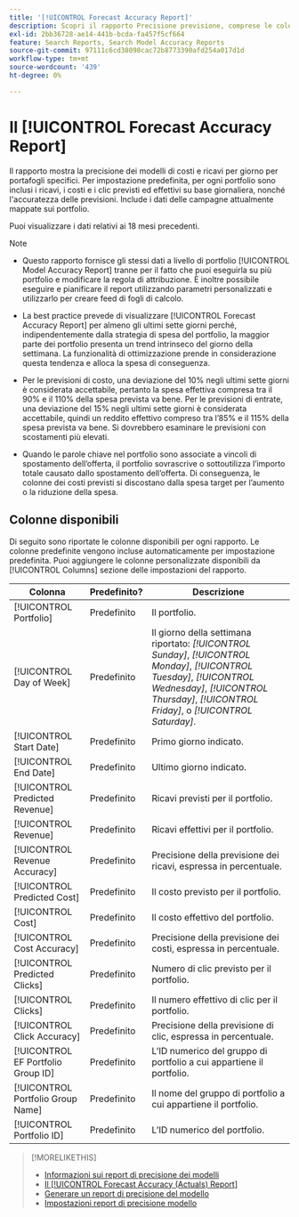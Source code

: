 ```yaml
---
title: '[!UICONTROL Forecast Accuracy Report]'
description: Scopri il rapporto Precisione previsione, comprese le colonne di dati.
exl-id: 2bb36728-ae14-441b-bcda-fa457f5cf664
feature: Search Reports, Search Model Accuracy Reports
source-git-commit: 97111c6cd38098cac72b8773390afd254a017d1d
workflow-type: tm+mt
source-wordcount: '439'
ht-degree: 0%

---
```


# Il [!UICONTROL Forecast Accuracy Report]

Il rapporto mostra la precisione dei modelli di costi e ricavi per giorno per portafogli specifici. Per impostazione predefinita, per ogni portfolio sono inclusi i ricavi, i costi e i clic previsti ed effettivi su base giornaliera, nonché l&#39;accuratezza delle previsioni. Include i dati delle campagne attualmente mappate sui portfolio.

Puoi visualizzare i dati relativi ai 18 mesi precedenti.

>[!NOTE]
>
>* Questo rapporto fornisce gli stessi dati a livello di portfolio [!UICONTROL Model Accuracy Report] tranne per il fatto che puoi eseguirla su più portfolio e modificare la regola di attribuzione. È inoltre possibile eseguire e pianificare il report utilizzando parametri personalizzati e utilizzarlo per creare feed di fogli di calcolo.
>
>* La best practice prevede di visualizzare [!UICONTROL Forecast Accuracy Report] per almeno gli ultimi sette giorni perché, indipendentemente dalla strategia di spesa del portfolio, la maggior parte dei portfolio presenta un trend intrinseco del giorno della settimana. La funzionalità di ottimizzazione prende in considerazione questa tendenza e alloca la spesa di conseguenza.
>
>* Per le previsioni di costo, una deviazione del 10% negli ultimi sette giorni è considerata accettabile, pertanto la spesa effettiva compresa tra il 90% e il 110% della spesa prevista va bene. Per le previsioni di entrate, una deviazione del 15% negli ultimi sette giorni è considerata accettabile, quindi un reddito effettivo compreso tra l’85% e il 115% della spesa prevista va bene. Si dovrebbero esaminare le previsioni con scostamenti più elevati.
>
>* Quando le parole chiave nel portfolio sono associate a vincoli di spostamento dell’offerta, il portfolio sovrascrive o sottoutilizza l’importo totale causato dallo spostamento dell’offerta. Di conseguenza, le colonne dei costi previsti si discostano dalla spesa target per l’aumento o la riduzione della spesa.

## Colonne disponibili

Di seguito sono riportate le colonne disponibili per ogni rapporto. Le colonne predefinite vengono incluse automaticamente per impostazione predefinita. Puoi aggiungere le colonne personalizzate disponibili da [!UICONTROL Columns] sezione delle impostazioni del rapporto.

| Colonna | Predefinito? | Descrizione |
|----|----|----|
| [!UICONTROL Portfolio] | Predefinito | Il portfolio. |
| [!UICONTROL Day of Week] | Predefinito | Il giorno della settimana riportato: <i>[!UICONTROL Sunday]</i>, <i>[!UICONTROL Monday]</i>, <i>[!UICONTROL Tuesday]</i>, <i>[!UICONTROL Wednesday]</i>, <i>[!UICONTROL Thursday]</i>, <i>[!UICONTROL Friday]</i>, o <i>[!UICONTROL Saturday]</i>. |
| [!UICONTROL Start Date] | Predefinito | Primo giorno indicato. |
| [!UICONTROL End Date] | Predefinito | Ultimo giorno indicato. |
| [!UICONTROL Predicted Revenue] | Predefinito | Ricavi previsti per il portfolio. |
| [!UICONTROL Revenue] | Predefinito | Ricavi effettivi per il portfolio. |
| [!UICONTROL Revenue Accuracy] | Predefinito | Precisione della previsione dei ricavi, espressa in percentuale. |
| [!UICONTROL Predicted Cost] | Predefinito | Il costo previsto per il portfolio. |
| [!UICONTROL Cost] | Predefinito | Il costo effettivo del portfolio. |
| [!UICONTROL Cost Accuracy] | Predefinito | Precisione della previsione dei costi, espressa in percentuale. |
| [!UICONTROL Predicted Clicks] | Predefinito | Numero di clic previsto per il portfolio. |
| [!UICONTROL Clicks] | Predefinito | Il numero effettivo di clic per il portfolio. |
| [!UICONTROL Click Accuracy] | Predefinito | Precisione della previsione di clic, espressa in percentuale. |
| [!UICONTROL EF Portfolio Group ID] | Predefinito | L’ID numerico del gruppo di portfolio a cui appartiene il portfolio. |
| [!UICONTROL Portfolio Group Name] | Predefinito | Il nome del gruppo di portfolio a cui appartiene il portfolio. |
| [!UICONTROL Portfolio ID] | Predefinito | L’ID numerico del portfolio. |

>[!MORELIKETHIS]
>
>* [Informazioni sui report di precisione dei modelli](/help/search-social-commerce/reports/management/model-accuracy/model-accuracy-report-about.md)
>* [Il [!UICONTROL Forecast Accuracy (Actuals) Report]](forecast-accuracy-actuals-report.md)
>* [Generare un report di precisione del modello](model-accuracy-report-generate.md)
>* [Impostazioni report di precisione modello](/help/search-social-commerce/reports/management/model-accuracy/model-accuracy-report-settings.md)
